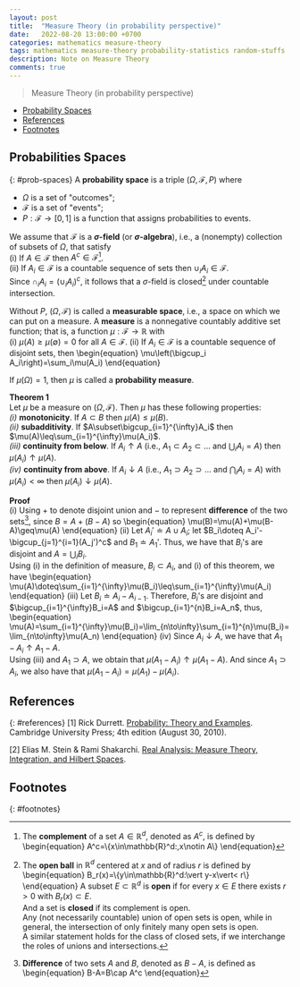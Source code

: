 ```yaml
---
layout: post
title:  "Measure Theory (in probability perspective)"
date:   2022-08-20 13:00:00 +0700
categories: mathematics measure-theory
tags: mathematics measure-theory probability-statistics random-stuffs
description: Note on Measure Theory
comments: true
---
```

> Measure Theory (in probability perspective)
<!-- excerpt-end -->

- [Probability Spaces](#prob-spaces)
- [References](#references)
- [Footnotes](#footnotes)

## Probabilities Spaces
{: #prob-spaces}
A **probability space** is a triple $(\Omega,\mathcal{F},P)$ where 
- $\Omega$ is a set of "outcomes";
- $\mathcal{F}$ is a set of "events";
- $P:\mathcal{F}\to[0,1]$ is a function that assigns probabilities to events.

We assume that $\mathcal{F}$ is a **$\sigma$-field** (or **$\sigma$-algebra**), i.e., a (nonempty) collection of subsets of $\Omega$, that satisfy  
(i) If $A\in\mathcal{F}$ then $A^c\in\mathcal{F}$[^1].  
(ii) If $A_i\in\mathcal{F}$ is a countable sequence of sets then $\cup_i A_i\in\mathcal{F}$.  
Since $\cap_i A_i=\left(\cup_i A_i\right)^c$, it follows that a $\sigma$-field is closed[^2] under countable intersection.

Without $P$, $(\Omega,\mathcal{F})$ is called a **measurable space**, i.e., a space on which we can put on a measure. A **measure** is a nonnegative countably additive set function; that is, a function $\mu:\mathcal{F}\to\mathbb{R}$ with  
(i) $\mu(A)\geq\mu(\emptyset)=0$ for all $A\in\mathcal{F}$.
(ii) If $A_i\in\mathcal{F}$ is a countable sequence of disjoint sets, then
\begin{equation}
\mu\left(\bigcup_i A_i\right)=\sum_i\mu(A_i)
\end{equation}

If $\mu(\Omega)=1$, then $\mu$ is called a **probability measure**.

**Theorem 1**  
Let $\mu$ be a measure on $(\Omega,\mathcal{F})$. Then $\mu$ has these following properties:  
*(i)* **monotonicity**. If $A\subset B$ then $\mu(A)\leq\mu(B)$.  
*(ii)* **subadditivity**. If $A\subset\bigcup_{i=1}^{\infty}A_i$ then $\mu(A)\leq\sum_{i=1}^{\infty}\mu(A_i)$.  
*(iii)* **continuity from below**. If $A_i\uparrow A$ (i.e., $A_1\subset A_2\subset\dots$ and $\bigcup_i A_i=A$) then $\mu(A_i)\uparrow\mu(A)$.  
*(iv)* **continuity from above**. If $A_i\downarrow A$ (i.e., $A_1\supset A_2\supset\dots$ and $\bigcap_i A_i=A$) with $\mu(A_i)<\infty$ then $\mu(A_i)\downarrow\mu(A)$.

**Proof**  
(i) Using $+$ to denote disjoint union and $-$ to represent **difference** of the two sets[^3], since $B=A+(B-A)$ so
\begin{equation}
\mu(B)=\mu(A)+\mu(B-A)\geq\mu(A)
\end{equation}
(ii) Let $A_i'\doteq A\cup A_i$; let $B_i\doteq A_i'-\bigcup_{j=1}^{i=1}(A_j')^c$ and $B_1\doteq A_1'$. Thus, we have that $B_i$'s are disjoint and $A=\bigcup_i B_i$.  
Using (i) in the definition of measure, $B_i\subset A_i$, and (i) of this theorem, we have
\begin{equation}
\mu(A)\doteq\sum_{i=1}^{\infty}\mu(B_i)\leq\sum_{i=1}^{\infty}\mu(A_i)
\end{equation}
(iii) Let $B_i\doteq A_i-A_{i-1}$. Therefore, $B_i$'s are disjoint and $\bigcup_{i=1}^{\infty}B_i=A$ and $\bigcup_{i=1}^{n}B_i=A_n$, thus,
\begin{equation}
\mu(A)=\sum_{i=1}^{\infty}\mu(B_i)=\lim_{n\to\infty}\sum_{i=1}^{n}\mu(B_i)=\lim_{n\to\infty}\mu(A_n)
\end{equation}
(iv) Since $A_i\downarrow A$, we have that $A_1-A_i\uparrow A_1-A$.  
Using (iii) and $A_1\supset A$, we obtain that $\mu(A_1-A_i)\uparrow\mu(A_1-A)$. And since $A_1\supset A_i$, we also have that $\mu(A_1-A_i)=\mu(A_1)-\mu(A_i)$.

## References
{: #references}
[1] Rick Durrett. [Probability: Theory and Examples](https://www.amazon.com/Probability-Cambridge-Statistical-Probabilistic-Mathematics/dp/0521765390). Cambridge University Press; 4th edition (August 30, 2010). 

[2] Elias M. Stein & Rami Shakarchi. [Real Analysis: Measure Theory, Integration, and Hilbert Spaces](#http://www.cmat.edu.uy/~mordecki/courses/medida2013/book.pdf).

## Footnotes
{: #footnotes}

[^1]: The **complement** of a set $A\in\mathbb{R}^d$, denoted as $A^c$, is defined by
	\begin{equation}
	A^c=\\{x\in\mathbb{R}^d:\,x\notin A\\}
	\end{equation}

[^2]: The **open ball** in $\mathbb{R}^d$ centered at $x$ and of radius $r$ is defined by
	\begin{equation}
	B_r(x)=\\{y\in\mathbb{R}^d:\vert y-x\vert< r\\}
	\end{equation}
	A subset $E\subset\mathbb{R}^d$ is **open** if for every $x\in E$ there exists $r>0$ with $B_r(x)\subset E$.  
	And a set is **closed** if its complement is open.  
	Any (not necessarily countable) union of open sets is open, while in general, the intersection of only finitely many open sets is open.  
	A similar statement holds for the class of closed sets, if we interchange the roles of unions and intersections.

[^3]: **Difference** of two sets $A$ and $B$, denoted as $B-A$, is defined as
	\begin{equation}
	B-A=B\cap A^c
	\end{equation}
